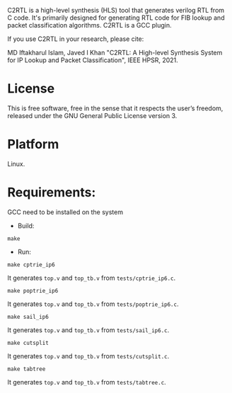 C2RTL is a high-level synthesis (HLS) tool that generates verilog RTL from C code. It's primarily designed for generating RTL code for FIB lookup and packet classification algorithms. C2RTL is a GCC plugin.

If you use C2RTL in your research, please cite:

MD Iftakharul Islam, Javed I Khan "C2RTL: A High-level Synthesis System for IP Lookup and Packet Classification", IEEE HPSR, 2021.

License
==========
This is free software, free in the sense that it respects the user’s freedom, released under the GNU General Public License version 3. 

Platform
==========
Linux.

Requirements:
============= 
GCC need to be installed on the system

* Build:

`make`

* Run:

`make cptrie_ip6`

It generates `top.v` and `top_tb.v` from `tests/cptrie_ip6.c`.

`make poptrie_ip6`

It generates `top.v` and `top_tb.v` from `tests/poptrie_ip6.c`.

`make sail_ip6`

It generates `top.v` and `top_tb.v` from `tests/sail_ip6.c`.

`make cutsplit`

It generates `top.v` and `top_tb.v` from `tests/cutsplit.c`.

`make tabtree`

It generates `top.v` and `top_tb.v` from `tests/tabtree.c`.
